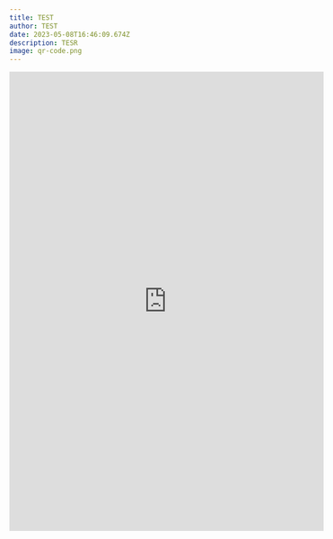 ```yaml
---
title: TEST
author: TEST
date: 2023-05-08T16:46:09.674Z
description: TESR
image: qr-code.png
---
```

<iframe width="560" height="818" src="https://www.youtube.com/embed/LTJygQwYV84" title="YouTube video player" frameborder="0" allow="accelerometer; autoplay; clipboard-write; encrypted-media; gyroscope; picture-in-picture; web-share" allowfullscreen></iframe>

```

```